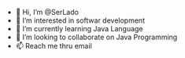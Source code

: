 - 👋 Hi, I’m @SerLado
- 👀 I’m interested in softwar development
- 🌱 I’m currently learning Java Language
- 💞️ I’m looking to collaborate on Java Programming
- 📫 Reach me thru email

<!---
SerLado/SerLado is a ✨ special ✨ repository because its `README.md` (this file) appears on your GitHub profile.
You can click the Preview link to take a look at your changes.
--->
